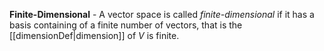 **Finite-Dimensional** - A vector space is called *finite-dimensional* if it has a basis containing of a finite number of vectors, that is the [[dimensionDef|dimension]] of $V$ is finite.



